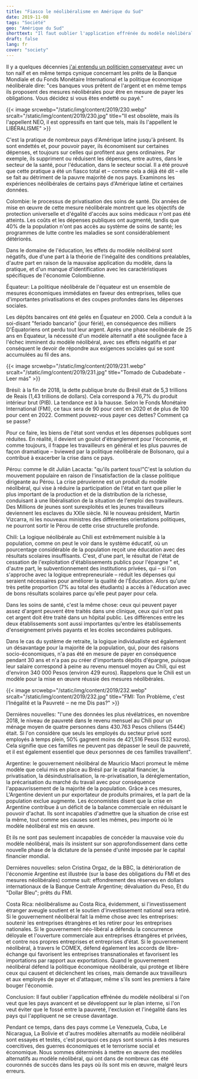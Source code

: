 ```yaml
---
title: "Fiasco le néolibéralisme en Amérique du Sud"
date: 2019-11-08
tags: "Société"
geo: "Amérique du Sud"
shorttext: "Il faut oublier l'application effrénée du modèle néolibéral si l'on veut que les pays avancent et se développent à l'intérieur."
draft: false
lang: fr
cover: "society"
---
```


Il y a quelques décennies [j'ai entendu un politicien conservateur](https://www.alainet.org/es/articulo/201953 "Neoliberalismo: ¡de fracaso en fracaso!") avec un ton naïf et en même temps cynique concernant les prêts de la Banque Mondiale et du Fonds Monétaire International et la politique économique néolibérale dire: "ces banques vous prêtent de l'argent et en même temps ils proposent des mesures néolibérales pour être en mesure de payer les obligations. Vous décidez si vous êtes endetté ou payé."

{{< image srcwebp="/static/img/content/2019/230.webp" srcalt="/static/img/content/2019/230.jpg" title="Il est obsolète, mais ils l'appellent NEO, il est oppressifs en tant que tels, mais ils l'appellent le LIBÉRALISME" >}}

C'est la pratique de nombreux pays d'Amérique latine jusqu'à présent. Ils sont endettés et, pour pouvoir payer, ils économisent sur certaines dépenses, et toujours sur celles qui profitent aux gens ordinaires. Par exemple, ils suppriment ou réduisent les dépenses, entre autres, dans le secteur de la santé, pour l'éducation, dans le secteur social. Il a été prouvé que cette pratique a été un fiasco total et – comme cela a déjà été dit – elle se fait au détriment de la pauvre majorité de nos pays. Examinons les expériences néolibérales de certains pays d'Amérique latine et certaines données.

Colombie: le processus de privatisation des soins de santé. Dix années de mise en œuvre de cette mesure néolibérale montrent que les objectifs de protection universelle et d'égalité d'accès aux soins médicaux n'ont pas été atteints. Les coûts et les dépenses publiques ont augmenté, tandis que 40% de la population n'ont pas accès au système de soins de santé; les programmes de lutte contre les maladies se sont considérablement détériorés.

Dans le domaine de l'éducation, les effets du modèle néolibéral sont négatifs, due d'une part à la théorie de l'inégalité des conditions préalables, d'autre part en raison de la mauvaise application du modèle, dans la pratique, et d'un manque d'identification avec les caractéristiques spécifiques de l'économie Colombienne.

Équateur: La politique néolibérale de l'équateur est un ensemble de mesures économiques immédiates en faveur des entreprises, telles que d'importantes privatisations et des coupes profondes dans les dépenses sociales.

Les dépôts bancaires ont été gelés en Équateur en 2000. Cela a conduit à la soi-disant "feriado bancario" (jour férié), en conséquence des milliers D'Équatoriens ont perdu tout leur argent. Après une phase néolibérale de 25 ans en Équateur, la nécessité d'un modèle alternatif a été soulignée face à l'échec imminent du modèle néolibéral, avec ses effets négatifs et par conséquent le devoir de répondre aux exigences sociales qui se sont accumulées au fil des ans.

{{< image srcwebp="/static/img/content/2019/231.webp" srcalt="/static/img/content/2019/231.jpg" title="Tomado de Cubadebate - Leer más" >}}

Brésil: à la fin de 2018, la dette publique brute du Brésil était de 5,3 trillions de Reais (1,43 trillions de dollars). Cela correspond à 76,7% du produit intérieur brut (PIB). La tendance est à la hausse. Selon le Fonds Monétaire International (FMI), ce taux sera de 90 pour cent en 2020 et de plus de 100 pour cent en 2022. Comment pouvez-vous payer ces dettes? Comment ça se passe?

Pour ce faire, les biens de l'état sont vendus et les dépenses publiques sont réduites. En réalité, il devient un goulot d'étranglement pour l'économie, et comme toujours, il frappe les travailleurs en général et les plus pauvres de façon dramatique – bviewed par la politique néolibérale de Bolsonaro, qui a contribué à exacerber la crise dans ce pays.

Pérou: comme le dit Julián Lacacta: "qu'ils partent tous!"C'est la solution du mouvement populaire en raison de l'insatisfaction de la classe politique dirigeante au Pérou. La crise péruvienne est un produit du modèle néolibéral, qui vise à réduire la participation de l'état en tant que pilier le plus important de la production et de la distribution de la richesse, conduisant à une libéralisation de la situation de l'emploi des travailleurs. Des Millions de jeunes sont surexploités et les jeunes travailleurs deviennent les esclaves du XXIe siècle.  Ni le nouveau président, Martin Vizcarra, ni les nouveaux ministres des différentes orientations politiques, ne pourront sortir le Pérou de cette crise structurelle profonde.

Chili: La logique néolibérale au Chili est extrêmement nuisible à la population, comme on peut le voir dans le système éducatif, où un pourcentage considérable de la population reçoit une éducation avec des résultats scolaires insuffisants. C'est, d'une part, le résultat de l'état de cessation de l'exploitation d'établissements publics pour l'épargne " et, d'autre part, le subventionnement des institutions privées, qui – si l'on s'approche avec la logique entrepreneuriale – réduit les dépenses qui seraient nécessaires pour améliorer la qualité de l'Éducation. Alors qu'une très petite proportion (7% au total des étudiants) a accès à l'éducation avec de bons résultats scolaires parce qu'elle peut payer pour cela.

Dans les soins de santé, c'est la même chose: ceux qui peuvent payer assez d'argent peuvent être traités dans une clinique, ceux qui n'ont pas cet argent doit être traité dans un hôpital public. Les différences entre les deux établissements sont aussi importantes qu'entre les établissements d'enseignement privés payants et les écoles secondaires publiques.

Dans le cas du système de retraite, la logique individualiste est également un désavantage pour la majorité de la population, qui, pour des raisons socio-économiques, n'a pas été en mesure de payer en conséquence pendant 30 ans et n'a pas pu créer d'importants dépôts d'épargne, puisque leur salaire correspond à peine au revenu mensuel moyen au Chili, qui est d'environ 340 000 Pesos (environ 429 euros). Rappelons que le Chili est un modèle pour la mise en œuvre réussie des mesures néolibérales.

{{< image srcwebp="/static/img/content/2019/232.webp" srcalt="/static/img/content/2019/232.jpg" title="FMI: Ton Problème, c'est l'Inégalité et la Pauvreté ‒ ne me Dis pas?" >}}

Dernières nouvelles: "l'une des données les plus révélatrices, en novembre 2018, le niveau de pauvreté dans le revenu mensuel au Chili pour un ménage moyen de quatre personnes dans 430.763 Pesos chiliens (544€) était. Si l'on considère que seuls les employés du secteur privé sont employés à temps plein, 50% gagnent moins de 421,516 Pesos (532 euros). Cela signifie que ces familles ne peuvent pas dépasser le seuil de pauvreté, et il est également essentiel que deux personnes de ces familles travaillent".

Argentine: le gouvernement néolibéral de Mauricio Macri promeut le même modèle que celui mis en place au Brésil par le capital financier, la privatisation, la désindustrialisation, la re-privatisation, la déréglementation, la précarisation du marché du travail avec pour conséquence l'appauvrissement de la majorité de la population. Grâce à ces mesures, L'Argentine devient un pur exportateur de produits primaires, et la part de la population exclue augmente. Les économistes disent que la crise en Argentine contribue à un déficit de la balance commerciale en réduisant le pouvoir d'achat. Ils sont incapables d'admettre que la situation de crise est la même, tout comme ses causes sont les mêmes, peu importe où le modèle néolibéral est mis en œuvre.

Et ils ne sont pas seulement incapables de concéder la mauvaise voie du modèle néolibéral, mais ils insistent sur son approfondissement dans cette nouvelle phase de la dictature de la pensée d'unité imposée par le capital financier mondial.

Dernières nouvelles: selon Cristina Orgaz, de la BBC, la détérioration de l'économie Argentine est illustrée (sur la base des obligations du FMI et des mesures néolibérales) comme suit: effondrement des réserves en dollars internationaux de la Banque Centrale Argentine; dévaluation du Peso, Et du "Dollar Bleu"; prêts du FMI.

Costa Rica: néolibéralisme au Costa Rica, évidemment, si l'investissement étranger aveugle soutient et le soutien d'investissement national sera retiré. Si le gouvernement néolibéral fait la même chose avec les entreprises: soutenir les entreprises étrangères et les retirer pour les entreprises nationales. Si le gouvernement néo-libéral a défendu la concurrence déloyale et l'ouverture commerciale aux entreprises étrangères et privées, et contre nos propres entreprises et entreprises d'état. Si le gouvernement néolibéral, à travers le COMEX, défend également les accords de libre-échange qui favorisent les entreprises transnationales et favorisent les importations par rapport aux exportations. Quand le gouvernement néolibéral défend la politique économique néolibérale, qui protège et libère ceux qui causent et déclenchent les crises, mais demande aux travailleurs et aux employés de payer et d'attaquer, même s'ils sont les premiers à faire bouger l'économie.

Conclusion: Il faut oublier l'application effrénée du modèle néolibéral si l'on veut que les pays avancent et se développent sur le plan interne, si l'on veut éviter que le fossé entre la pauvreté, l'exclusion et l'inégalité dans les pays qui l'appliquent ne se creuse davantage.

Pendant ce temps, dans des pays comme Le Venezuela, Cuba, Le Nicaragua, La Bolivie et d'autres modèles alternatifs au modèle néolibéral sont essayés et testés, c'est pourquoi ces pays sont soumis à des mesures coercitives, des guerres économiques et le terrorisme social et économique. Nous sommes déterminés à mettre en œuvre des modèles alternatifs au modèle néolibéral, qui ont dans de nombreux cas été couronnés de succès dans les pays où ils sont mis en œuvre, malgré leurs erreurs.
